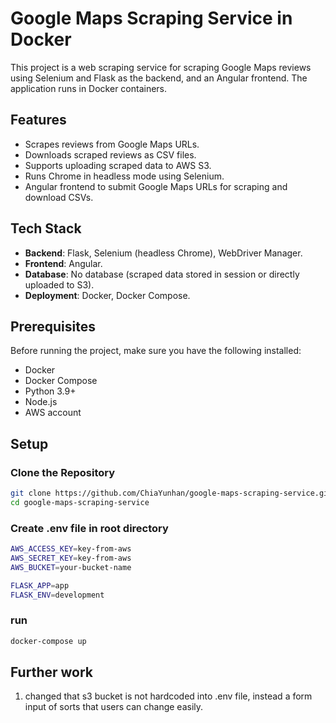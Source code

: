 # Google Maps Scraping Service in Docker

This project is a web scraping service for scraping Google Maps reviews using Selenium and Flask as the backend, and an Angular frontend. The application runs in Docker containers.

## Features
- Scrapes reviews from Google Maps URLs.
- Downloads scraped reviews as CSV files.
- Supports uploading scraped data to AWS S3.
- Runs Chrome in headless mode using Selenium.
- Angular frontend to submit Google Maps URLs for scraping and download CSVs.

## Tech Stack
- **Backend**: Flask, Selenium (headless Chrome), WebDriver Manager.
- **Frontend**: Angular.
- **Database**: No database (scraped data stored in session or directly uploaded to S3).
- **Deployment**: Docker, Docker Compose.

## Prerequisites
Before running the project, make sure you have the following installed:

- Docker
- Docker Compose
- Python 3.9+
- Node.js 
- AWS account

## Setup
### Clone the Repository

```bash
git clone https://github.com/ChiaYunhan/google-maps-scraping-service.git
cd google-maps-scraping-service
```

### Create .env file in root directory
```bash
AWS_ACCESS_KEY=key-from-aws
AWS_SECRET_KEY=key-from-aws
AWS_BUCKET=your-bucket-name

FLASK_APP=app
FLASK_ENV=development
```

### run
```bash
docker-compose up
```

## Further work
1. changed that s3 bucket is not hardcoded into .env file, instead a form input of sorts that users can change easily.
